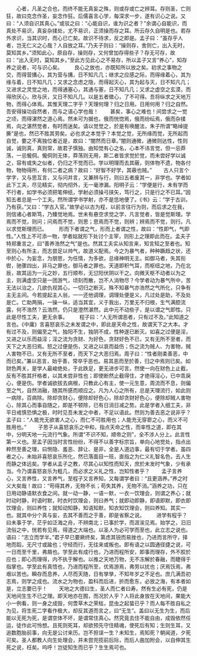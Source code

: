 <!-- { "loadSidebar": true } -->
　　心者，凡圣之合也，而终不能无真妄之殊，则或存或亡之辨耳。存则圣，亡则狂，故曰克念作圣，妄念作狂。后儒喜言心学，每深求一步，遂有识心之说。又曰：“人须自识其真心。”或驳之曰：“心能自识，谁为识之者？”余谓心自能识，而真处不易识，真妄杂揉处，尤不易识，正须操而存之耳。所云存久自明是也。若存外求识，当其识时，而心已亡矣。故识不待求，反之即是。孟子曰：“虽存乎人者，岂无仁义之心哉？人自放之耳。”乃夫子则曰：“操则存，舍则亡，出入无时，莫知其乡。”须知此心，原自存，操则存，又何曾加存得些子？存无可存，故曰：“出入无时，莫知其乡。”至此方见此心之不易存，所以孟子又言“养心”，知存养之说者，可与识心矣。
　　良心之放也，亦既知所以放之矣。初求之事物之交，而得营搆心，其为营与搆，日不知凡几；继求之应感之际，而得缘着心，其为缘与着，日不知凡几；又求之念虑之隐，而得起灭心，其为起与灭，日不知凡几；又进求之灵觉之地，而得通塞心，其通与塞，日不知凡几；又求之虚空之玄漠，而得欣厌心，欣与厌，又日不知凡几。以是五者徵心，了不可得。吾将纵求之天地万物，而得心体焉。其惟天理二字乎？天理何理？归之日用。日用何用？归之自然。吾安得操功自然者，而与之语心学也哉！
　　甚矣，事心之难也！间尝求之一觉之顷，而得湛然之道心焉。然未可为据也，俄而恍惚焉，俄而纷纭焉，俄而杂揉焉，向之湛然觉者，有时而迷矣。请以觉觉之，於是有唤醒法，朱子所谓“略绰提撕”是也，然已不胜其劳矣。必也求之本觉乎？本觉之觉，无所缘而觉，无所起而自觉，要之不离独位者近是，故曰：“闇然而日章。”闇则通微，通微则达性，性则诚，诚则真，真则常，故君子慎独。由知觉有心之名，心本不讳言觉，但一忌莽荡，一忌儱侗。儱侗则无体，莽荡则无用，斯二者皆求觉於觉，而未尝好学以诚之，容有或失之似者，仍归之不觉而已。学以明理而去其蔽，则体物不遗，物各付物，物物得所，有何二者之病？故曰：“好智不好学，其蔽也贼。”
　　古人只言个学字，又与思互言，又与问并言，又兼辨与行，则曰五者废其一，非学也。学者如此下工夫，尽见精实，彻内彻外，无一毫渗漏。阳明子云：“学便是行，未有学而不行者，如学书必须把笔伸纸，学射必须操弓挟矢，笃行之，只是行之不已耳。”因知五者总是一个工夫。然所谓学书学射，亦不是恁地便了。《书》云：“学于古训，乃有获。”又曰：“学古入官。”故学必以古为程，以前言往行为则，而后求之在我，则信诸心者斯笃，乃臻觉地焉。世未有悬空求觉之学，凡言觉者，皆是觉斯理。学焉而不觉，则问；问焉而不觉，则思；思焉而不觉，则辨；辨焉而不觉，则行。凡以求觉斯理而已。
　　形而下者谓之气，形而上者谓之性，故曰：“性即气，气即性。”人性上不可添一物，学者姑就形下处讨个主宰，则形上之理即此而在。孟夫子特郑重言之，曰“善养浩然之气”是也。然其工夫实从知言来，知言知之至者也。知至则心有所主，而志尝足以帅气，故道义配焉。今之为暴气者，种种蹶趋之状，还中於心，为妄念，为朋思，为任情，为多欲，总缘神明无主。如御马者，失其衔辔，驰骤四出，非马之罪也，御马者之罪也。天道即积气耳，而枢纽之地，乃在北辰，故其运为一元之妙，五行顺布，无愆阳伏阴以干之。向微天枢不动者以为之主，则满虚空只是一团游气，顷刻而散，岂不人消物尽？今学者动为暴气所中，苦无法以治之，几欲仇视其心，一切归之断灭。殊不知暴气亦浩然之气所化，只争有主无主间。今若提起主人翁，一一还他调理，调理处便是义，凡过处是助，不及处是亡。亡助两捐，一操一纵，适当其宜，义于我出，万里无不归根，生气满腔流露，何不浩然？云浩然，仍只是澄然湛然，此中元不动些子，是以谓之气即性。只此是尽性工夫，更无余事。
　　程子曰：“人无所谓恶者，只有过不及。”此知道之言也。《中庸》言喜怒哀乐之未发谓之中，即此是天命之性，故谓天下之大本。才有过不及，则偏至之气，独阳不生，独阴不成，性种遂已断灭。如喜之过便是淫，又进之以乐而益淫；淫之流为贪财、为好色，贪财好色不已，又有无所不至者，而天下之大恶归焉。怒之过便是伤，又进之以哀而益伤；伤之流为贼人、为害物，贼人害物不已，又有无所不至者，而天下之大恶归焉。周子曰：“性者刚柔善恶，中而已矣。”兼以恶言，始乎善，常卒乎恶也。易其恶而至於善，归之中焉则已矣。如财色两关，是学人最峻绝处，于此跌足，更无进步可言。然使一向在财色上止截，反有不胜其扞格者，以其未尝非性也；即使断然止截得住，才绝得淫心，已中乖戾心，便是伤。学者诚欲拔去病根，只教此心有主，使一元生意，周流而不息，则偏至之气，自然消融，随其所感而顺应之。凡为人心之所有，总是天理流行，如此则一病除，百病除。除却贪财心，便除却好色心，除却贪财好色心，便除却贼人害物心，除其心而事自随之，即是不顿除，已有日消日减之势。此是学者入细工夫，非平日戒慎恐惧之极，时时见吾未发之中者，不足以语此。然则为善去恶之说非乎？孟子曰：“人能充无欲害人之心，而仁不可胜用也；人能充无穿窬之心，而义不可胜用也。”
　　子思子从喜怒哀乐之中和，指点天命之性，而率性之道，即在其中，分明天地一元流行气象。所谓“不识不知，顺帝之则”，全不涉人分上。此言性第一义也。至孟子因当时言性纷纷，不得不以善字标宗旨，单向心地觉处，指点出粹然至善之理，曰恻隐、羞恶、辞让、是非，全是人道边事，最有切于学者。虽四者之心，未始非喜怒哀乐所化，然已落面目一班，直指之为仁义礼智名色，去人生而静之体远矣。学者从孟子之教，尽其心以知性而知天，庶於未发时气象，少有承当。今乃谓喜怒哀乐为粗几，而必求之义礼之性，岂知性者乎？
　　孟子言养心，又言养性，又言养气，至程子又言养知，又每谓学者曰：“且更涵养。”养之时义大矣哉！故曰：“苟得其养，无物不长；苟失其养，无物不消。”涵养之功，只在日用动静语默衣食之间。就一动一静，一语一默，一衣一饮理会，则谓之养心；就时动时静，时语时默，时衣时饮理会，则曰养气；就即动即静，即语即默，即衣即饮理会，则曰养性；就知动知静，知语知默，知衣知饮理会，则曰养知。其实一也。就其中分个真与妄，去其不善而之于善，即是省察之说。
　　进学有程乎？曰未事于学，茫乎如泛海之舟，不辨南北；已事於学，而涯涘见焉。始学之，汨汨流俗之中，恍若有见焉，得道之大端也。以圣人为必可学而至也，此立志之说也。语曰：“志立而学半。”君子早已要厥终矣，第虑其锐而易挫也，乃进而言所守，择地而蹈，无尺寸或踰也；守经而行，无往来或叛也。即有语之以圆通径捷之说，可一日而至千里，弗屑也。学至此有成行也，乃进而程所安，即事而理存，外不胶於应也；即心而理得，内不执于解也。以推之天地万物，无不冻解於春融，而睫得于指掌也。学至此有真悟也，乃进而程所至，优焉游焉，弗劳以扰也；厌焉饫焉，弗艰以苦也。瞬存而息养，人尽而天随，日有孳孳，不知年岁之不足也。庶几满吾初志焉，则学之成也。流水之为物也，盈科而后进，折而愈东，必放之海，有本者如是，立志要已乎！
　　天地之大德曰生，圣人而仁者曰寿。然有生必有死，仍是天地间生生不已之理。即天地亦在囿，而况於人乎？人将此身放在天地间，果能大小一例看，则一身之成毁，何啻草木之荣枯，昆虫之起蛰已乎？而人每不胜自私之为见，将生死二字看作极大，却反其道而言之，曰“无生”。盖曰以无生为生，而后能以无死为死，是谓空体不坏，是谓常住真心。然究竟去住不能自由，成毁依然任运，徒作此可怜想。且死则死耳，却欲预先守住精魂，使死后有知；生则生耳，又追数胞胎前事，向无是公讨来历。岂不担误一生？未知生，焉知死？朝闻道，夕死可矣。圣人都教人向生处理会，并未尝兜揽前后际，而后人曲加附会，以自伸其生死之说，枉矣。呜呼！岂徒知生而已乎？生生焉可也。
